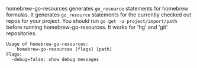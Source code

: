 homebrew-go-resources generates `go_resource` statements for homebrew
formulas. It generates `go_resource` statements for the currently
checked out repos for your project. You should run `go get -u
project/import/path` before running homebrew-go-resources. It works
for 'hg' and 'git' repositories.

```
Usage of homebrew-go-resources:
	homebrew-go-resources [flags] [path]
Flags:
  -debug=false: show debug messages
```
